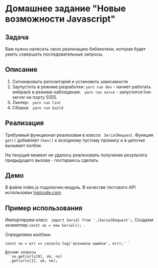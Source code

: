 # Домашнее задание "Новые возможности Javascript"
## Задача
Вам нужно написать свою реализацию библиотеки, которая будет уметь совершать последовательные запросы.

## Описание

1. Склонировать репозиторий и установить зависимости
2. Заупустить в режиме разработки: ``` yarn run dev ``` - начнет работать webpack в режиме наблюдения. ``` yarn run serve``` - запустится live-server на порту 5555.
3. Линтер: ``` yarn run lint```
4. Сборка: ``` yarn run build```

## Реализация

Требуемый функционал реализован в классе ``` SerialRequest```. Функция ```get()``` добавляет ```then()``` к исходному пустому промису и в цепочке вызывает колбэк.

На текущий момент не удалось реализовать получение результата предыдущего вызова - постараюсь сделать.

## Демо
В файле index.js подключен модуль. В качестве тестового API использован [typicode.com](https://jsonplaceholder.typicode.com/).

## Пример использования

Импортируем класс ``` import Serial from './SerialRequest';```. Создаем экземпляр ```const se = new Serial(); ```.

Определяем колбэки: 
``` const ok = (resp, addition) => console.log('выполнился без ошибок', resp, prev.url);
const no = err => console.log('возникли ошибки', err);```

Делаем запросы
```se.get(urls[0], ok, no)
  .get(urls[1], ok, no);
```